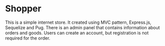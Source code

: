 # Shopper
This is a simple internet store. It created using MVC pattern, Express.js, Sequelize and Pug.
There is an admin panel that contains information about orders and goods. Users can create an account, but registration is not required for the order.

